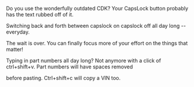 Do you use the wonderfully outdated CDK? Your CapsLock button probably has the text rubbed off of it. 

Switching back and forth between capslock on capslock off all day long -- everyday.

The wait is over. You can finally focus more of your effort on the things that matter!

Typing in part numbers all day long? Not anymore with a click of ctrl+shift+v. Part numbers will have spaces removed

before pasting. Ctrl+shift+c will copy a VIN too. 
